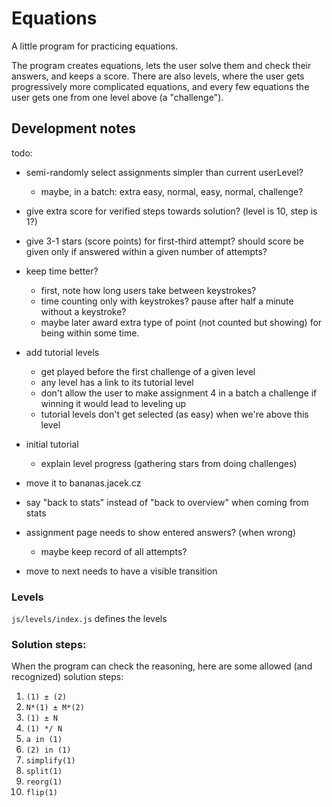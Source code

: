 # Equations

A little program for practicing equations.

The program creates equations, lets the user solve them and check their answers, and keeps a score. There are also levels, where the user gets progressively more complicated equations, and every few equations the user gets one from one level above (a "challenge").

## Development notes

todo:

- semi-randomly select assignments simpler than current userLevel?
  - maybe, in a batch: extra easy, normal, easy, normal, challenge?

- give extra score for verified steps towards solution? (level is 10, step is 1?)
- give 3-1 stars (score points) for first-third attempt? should score be given only if answered within a given number of attempts?

- keep time better?
  - first, note how long users take between keystrokes?
  - time counting only with keystrokes? pause after half a minute without a keystroke?
  - maybe later award extra type of point (not counted but showing) for being within some time.

- add tutorial levels
  - get played before the first challenge of a given level
  - any level has a link to its tutorial level
  - don't allow the user to make assignment 4 in a batch a challenge if winning it would lead to leveling up
  - tutorial levels don't get selected (as easy) when we're above this level
- initial tutorial
  - explain level progress (gathering stars from doing challenges)


- move it to bananas.jacek.cz

- say "back to stats" instead of "back to overview" when coming from stats
- assignment page needs to show entered answers? (when wrong)
  - maybe keep record of all attempts?
- move to next needs to have a visible transition


### Levels

`js/levels/index.js` defines the levels


### Solution steps:

When the program can check the reasoning, here are some allowed (and recognized) solution steps:

1. `(1) ± (2)`
1. `N*(1) ± M*(2)`
1. `(1) ± N`
1. `(1) */ N`
1. `a in (1)`
1. `(2) in (1)`
1. `simplify(1)`
1. `split(1)`
1. `reorg(1)`
1. `flip(1)`
